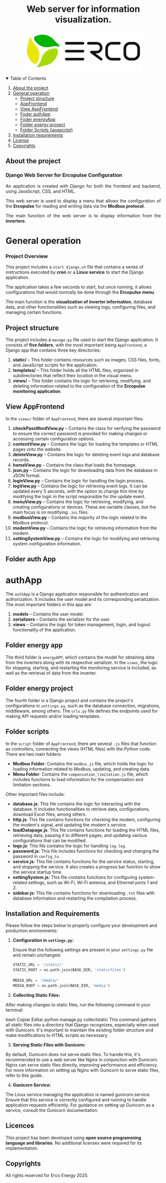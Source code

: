 <h1 align="center">Web server for information visualization.
</h1>

<p align="center">
<img  align="center" src="./logo.png">
</p>

<!-- TABLE OF CONTENTS -->
<details open="open">
    <summary>Table of Contents</summary>
    <ol>
        <li><a href="#about-the-project">About the project</a></li>
        <li><a href="#Funcionamiento_general">General operation</a>
            <ul>
                <li><a href="#structure_project">Project structure </a></li>
                <li><a href="#app">AppFrontend</a></li>
                <li><a href="#view_frontend">View AppFrontend</a></li>
                <li><a href="#view_auth_app">Foder authApp</a></li>
                <li><a href="#energy_app">Foder energyApp</a></li>
                <li><a href="#energy_project">Folder energy proyect</a></li>
                <li><a href="#scripts">Folder Scripts (javascript)</a></li>
            </ul>
        </li>
        <li><a href="#requirements">Installation requirements </a></li>
        <li><a href="#License">License</a></li>
        <li><a href="#Derechos">Copyrights</a></li>
    </ol>
</details>



<p id="about-the-project">
</p>



## About the project

<div style="text-align:justify">

### Django Web Server for Ercopulse Configuration

An application is created with Django for both the frontend and backend, using JavaScript, CSS, and HTML.  

This web server is used to display a menu that allows the configuration of the **Ercopulse** for reading and writing data via the **Modbus protocol**.  

The main function of the web server is to display information from the **inverters**.
</div>

<p id="Funcionamiento_general">
</p>

# General operation

### Project Overview  

This project includes a `start_django.sh` file that contains a series of instructions executed by **cron** or a **Linux service** to start the Django application.  

The application takes a few seconds to start, but once running, it allows configurations that would normally be done through the **Ercopulse menu**.  

The main function is the **visualization of inverter information**, database data, and other functionalities such as viewing logs, configuring files, and managing certain functions.  

<p id="structure_project">
</p>

## Project structure


The project includes a `manage.py` file used to start the Django application. It consists of **five folders**, with the most important being `AppFrontend`, a Django app that contains three key directories:  

1. **static/** – This folder contains resources such as images, CSS files, fonts, and JavaScript scripts for the application.  
2. **templates/** – This folder holds all the HTML files, organized in subdirectories that reflect their location in the visual menu.  
3. **views/** – This folder contains the logic for retrieving, modifying, and deleting information related to the configuration of the **Ercopulse monitoring application**.  

<p id="view_frontend">
</p>

## View AppFrontend


In the `views/` folder of `AppFrontend`, there are several important files:

1. **checkPassWordView.py** – Contains the class for verifying the password to ensure the correct password is provided for making changes or accessing certain configuration options.  
2. **contentView.py** – Contains the logic for loading the templates or HTML pages onto the website.  
3. **deleteView.py** – Contains the logic for deleting event logs and database records.  
4. **homeView.py** – Contains the class that loads the homepage.  
5. **json.py** – Contains the logic for downloading data from the database in JSON format.  
6. **loginView.py** – Contains the logic for handling the login process.  
7. **logView.py** – Contains the logic for retrieving event logs. It can be updated every 5 seconds, with the option to change this time by modifying the logic in the script responsible for the update event.  
8. **menuView.py** – Contains the logic for retrieving, modifying, and creating configurations or devices. These are variable classes, but the main focus is on modifying `.ini` files.  
9. **modbusView.py** – Contains the majority of the logic related to the Modbus protocol.  
10. **modemView.py** – Contains the logic for retrieving information from the modem.  
11. **settingSystemView.py** – Contains the logic for modifying and retrieving system configuration information.

<p id="view_auth_app">
</p>

## Folder auth App

# authApp

The `authApp` is a Django application responsible for authentication and authorization. It includes the user model and its corresponding serialization. The most important folders in this app are:

1. **models** – Contains the user model.  
2. **serializers** – Contains the serializer for the user.  
3. **views** – Contains the logic for token management, login, and logout functionality of the application.

<p id="energy_app">
</p>

## Folder energy app

The third folder is `energyAPP`, which contains the model for obtaining data from the inverters along with its respective serializer. In the `views`, the logic for stopping, starting, and restarting the monitoring service is included, as well as the retrieval of data from the inverter.

<p id="energy_project">
</p>


## Folder energy project


The fourth folder is a Django project and contains the project's configurations in `settings.py`, such as the database connection, migrations, middleware, among others. The `urls.py` file defines the endpoints used for making API requests and/or loading templates.

## Folder scripts

In the `script` folder of `AppFrontend`, there are several `.js` files that function as controllers, connecting the views (HTML files) with the Python code. There are two main folders: 

- **Modbus Folder**: Contains the `modbus.js` file, which holds the logic for loading information related to Modbus, updating, and creating data.
- **Menu Folder**: Contains the `compensation_limitation.js` file, which includes functions to load information for the compensation and limitation sections.

Other important files include:
- **database.js**: This file contains the logic for interacting with the database. It includes functionalities to retrieve data, configurations, download Excel files, among others.
- **http.js**: This file contains functions for checking the modem, configuring the modem's signal, and updating the modem's service.
- **loadDatapage.js**: This file contains functions for loading the HTML files, retrieving data, passing it to different pages, and updating various configurations that can be modified.
- **logs.js**: This file contains the logic for handling `log.log`.
- **password.js**: This file includes functions for checking and changing the password in `config_to`.
- **service.js**: This file contains functions for the service status, starting, and stopping the service. It also creates a progress bar function to show the service startup time.
- **settingSystem.js**: This file contains functions for configuring system-related settings, such as Wi-Fi, Wi-Fi antenna, and Ethernet ports 1 and 2.
- **sidebar.js**: This file contains functions for downloading `.txt` files with database information and restarting the compilation process.

<p id="scripts">
</p>



<p id="requirements">
</p>


## Installation and Requirements

Please follow the steps below to properly configure your development and production environments:

1. **Configuration in `settings.py`:**

   Ensure that the following settings are present in your `settings.py` file and remain unchanged:

   ```python
   STATIC_URL = '/static/'
   STATIC_ROOT = os.path.join(BASE_DIR, 'staticfiles')

   MEDIA_URL = '/media/'
   MEDIA_ROOT = os.path.join(BASE_DIR, 'media')

2. **Collecting Static Files:**

After making changes to static files, run the following command in your terminal:

bash
Copiar
Editar
python manage.py collectstatic
This command gathers all static files into a directory that Django recognizes, especially when used with Gunicorn. It's important to maintain the existing folder structure and make modifications to HTML scripts as necessary.

3. **Serving Static Files with Gunicorn:**

By default, Gunicorn does not serve static files. To handle this, it's recommended to use a web server like Nginx in conjunction with Gunicorn. Nginx can serve static files directly, improving performance and efficiency. For more information on setting up Nginx with Gunicorn to serve static files, refer to this guide.

4. **Gunicorn Service:**

The Linux service managing the application is named gunicorn.service. Ensure that this service is correctly configured and running to handle application requests efficiently. For guidance on setting up Gunicorn as a service, consult the Gunicorn documentation.

## Licences

This project has been developed using **open source programming language and libraries**. No additional licenses were required for its implementation.  

<p id="Derechos" >
    
</p>

## Copyrights

All rights reserved for Erco Energy 2025.
